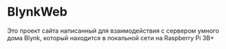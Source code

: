 # BlynkWeb

Это проект сайта написанный для взаимодействия с сервером умного дома Blynk, который находится в локальной сети на Raspberry Pi 3B+
